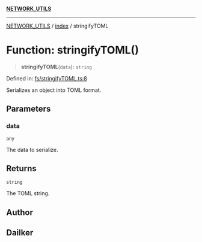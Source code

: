 [**NETWORK_UTILS**](../../README.md)

***

[NETWORK_UTILS](../../README.md) / [index](../README.md) / stringifyTOML

# Function: stringifyTOML()

> **stringifyTOML**(`data`): `string`

Defined in: [fs/stringifyTOML.ts:8](https://github.com/dailker/everyutil/blob/26e2bb73429918cf0d08899e9efd90b82a42c92e/src/fs/stringifyTOML.ts#L8)

Serializes an object into TOML format.

## Parameters

### data

`any`

The data to serialize.

## Returns

`string`

The TOML string.

## Author

## Dailker
